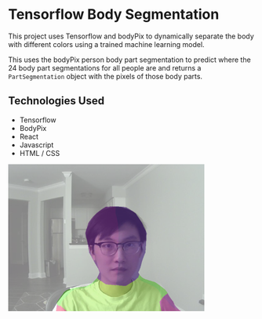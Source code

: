 # Tensorflow Body Segmentation

This project uses Tensorflow and bodyPix to dynamically separate the body with different colors using a trained machine learning model. 

This uses the bodyPix person body part segmentation to predict where the 24 body part segmentations for all people are and returns a `PartSegmentation` object with the pixels of those body parts. 

## Technologies Used
* Tensorflow
* BodyPix
* React
* Javascript
* HTML / CSS

![](https://github.com/edmondthui/body-segmentation/blob/master/public/example.png)
